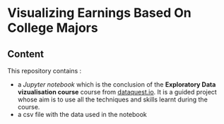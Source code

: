# Visualizing Earnings Based On College Majors

## Content

This repository contains :

- a *Jupyter notebook* which is the conclusion of the ******Exploratory Data vizualisation course****** course from [dataquest.io](dataquest.io). It is a guided project whose aim is to use all the techniques and skills learnt during the course.
- a csv file with the data used in the notebook
